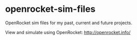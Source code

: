 # openrocket-sim-files
OpenRocket sim files for my past, current and future projects.

View and simulate using OpenRocket: http://openrocket.info/